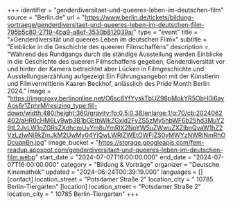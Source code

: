 +++
identifier = "genderdiversitaet-und-queeres-leben-im-deutschen-film"
source = "Berlin.de"
url = "https://www.berlin.de/tickets/bildung-vortraege/genderdiversitaet-und-queeres-leben-im-deutschen-film-795b5c80-2719-4ba9-a8ef-3530b812039a/"
type = "event"
title = "»Genderdiversität und queeres Leben im deutschen Film«"
subtitle = "Einblicke in die Geschichte des queeren Filmschaffens"
description = "Während des Rundgangs durch die ständige Ausstellung werden Einblicke in die Geschichte des queeren Filmschaffens gegeben, Genderdiversität vor und hinter der Kamera betrachtet aber Lücken in Filmgeschichte und Ausstellungserzählung aufgezeigt.Ein Führungsangebot mit der Künstlerin und Filmvermittlerin Kaaren Beckhof, anlässlich des Pride Month Berlin 2024."
image = "https://imgproxy.berlinonline.net/O6sc8YfYyskTbUZ98pMokYR5ObH0i6ayAos6r1ZphrM/resizing_type:fill-down/width:480/height:360/gravity:fp:0.5:0.38/enlarge:1/q:70/cb:2024062402/aHR0cHM6Ly9wb3B1bGEtbWlkZGxld2FyZS5zMy5hbWF6b25hd3MuY29tL2JvLW1pZGRsZXdhcmUvYm8uYmRlX2NoYW5uZWwuZXZlbnQvaW1hZ2VzLzIwNi9kZmJkM2UwMy04YjQwLWRlZWEtOWFjZS0yMWYzNWRjNmRhODcuanBn.jpg"
image_bucket = "https://storage.googleapis.com/fem-readup.appspot.com/genderdiversitaet-und-queeres-leben-im-deutschen-film.webp"
start_date = "2024-07-07T16:00:00.000"
end_date = "2024-07-07T16:00:00.000"
category = "Bildung & Vorträge"
organizer = "Deutsche Kinemathek"
updated = "2024-06-24T00:39:19.000"
languages = []
[contact]
location_street = "Potsdamer Straße 2"
location_city = " 10785 Berlin-Tiergarten"
[location]
location_street = "Potsdamer Straße 2"
location_city = " 10785 Berlin-Tiergarten"
+++